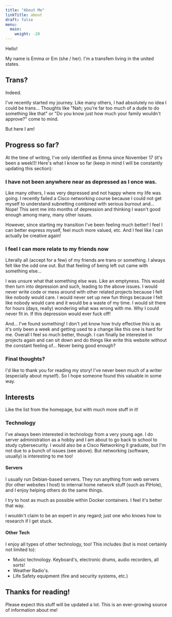 ```yaml
---
title: "About Me"
linkTitle: about
draft: false
menu:
  main:
    weight: -20
---
```


Hello!

My name is Emma or Em (she / her). I'm a transfem living in the united states.

## Trans?
Indeed.

I've recently started my journey. Like many others, I had absolutely no idea I could be trans... Thoughts like "Nah; you're far too much of a dude to do something like that" or "Do you know just how much your family wouldn't approve?"  come to mind.

But here I am!

## Progress so far?
At the time of writing, I've only identified as Emma since November 17 (it's been a week!)! Here's what I know so far (keep in mind I will be constantly updating this section):

### I have not been anywhere near as depressed as I once was.
Like many others, I was very depressed and not happy where my life was going. I recently failed a Cisco networking course because I could not get myself to understand subnetting combined with serious burnout and... Nope! This sent me into months of depression and thinking I wasn't good enough among many, many other issues.

However, since starting my transition I've been feeling much better! I feel I can better express myself, feel much more valued, etc. And I feel like I can actually be creative again!

### I feel I can more relate to my friends now
Literally all (accept for a few) of my friends are trans or something. I always felt like the odd one out. But that feeling of being left out came with something else...

I was unsure what that something else was. Like an emptyness. This would then turn into depression and such, leading to the above issues. I would never write code or mess around with other related projects because I felt like nobody would care. I would never set up new fun things because I felt like nobody would care and it would be a waste of my time. I would sit there for hours (days, really) wondering what was wrong with me. Why I could never fit in. If this depression would ever fuck off!

And... I've found something! I don't yet know how truly effective this is as it's only been a week and getting used to a change like this one is hard for me. Overall I feel so much better, though. I can finally be interested in projects again and can sit down and do things like write this website without the constant feeling of... Never being good enough?

### Final thoughts?
I'd like to thank you for reading my story! I've never been much of a writer (especially about myself). So I hope someone found this valuable in some way.

## Interests
Like the list from the homepage, but with much more stuff in it!

### Technology
I've always been interested in technology from a very young age. I do server administration as a hobby and I am about to go back to school to study cybersecurity. I would also be a Cisco Networking II graduate, but I'm not due to a bunch of issues (see above). But networking (software, usually) is interesting to me too!

#### Servers
I usually run Debian-based servers. They run anything from web servers (for other websites I host) to internal home network stuff (such as PiHole), and I enjoy helping others do the same things.

I try to host as much as possible within Docker containers. I feel it's better that way.

I wouldn't claim to be an expert in any regard; just one who knows how to research if I get stuck.

#### Other Tech
I enjoy all types of other technology, too! This includes (but is most certainly not limited to):
* Music technology. Keyboard's, electronic drums, audio recorders, all sorts!
* Weather Radio's.
* Life Safety equipment (fire and security systems, etc.)


## Thanks for reading!
Please expect this stuff will be updated a lot. This is an ever-growing source of information about me!